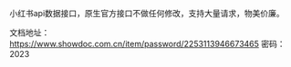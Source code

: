 小红书api数据接口，原生官方接口不做任何修改，支持大量请求，物美价廉。 

文档地址：https://www.showdoc.com.cn/item/password/2253113946673465  密码：2023
